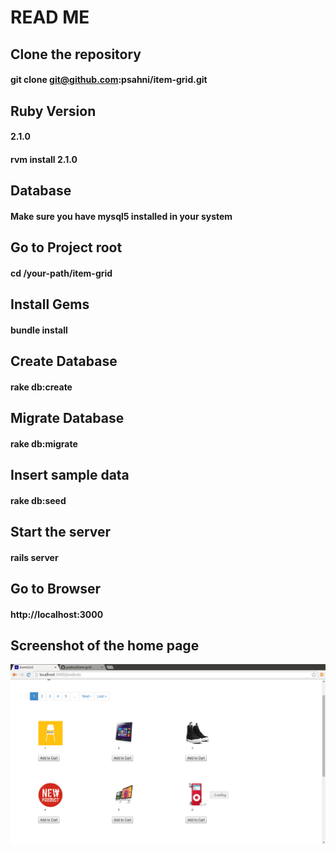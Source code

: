 # READ ME

## Clone the repository
#### git clone git@github.com:psahni/item-grid.git

## Ruby Version
#### 2.1.0
#### rvm install 2.1.0

## Database
#### Make sure you have mysql5 installed in your system

## Go to Project root
#### cd /your-path/item-grid

## Install Gems
#### bundle install

## Create Database
#### rake db:create

## Migrate Database
#### rake db:migrate

## Insert sample data
#### rake db:seed

## Start the server
#### rails server


## Go to Browser
#### http://localhost:3000

## Screenshot of the home page

<img src='https://raw.githubusercontent.com/psahni/item-grid/master/public/screenshot.png'/>